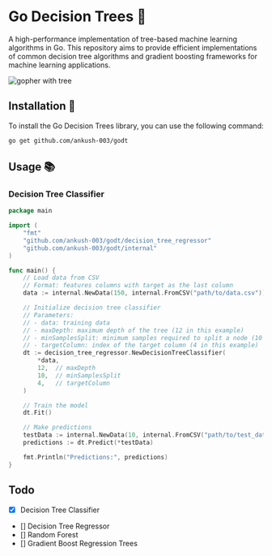 # Go Decision Trees 🌲

A high-performance implementation of tree-based machine learning algorithms in Go. This repository aims to provide efficient implementations of common decision tree algorithms and gradient boosting frameworks for machine learning applications.

![gopher with tree](https://github.com/user-attachments/assets/117bdabc-007d-4fd8-a4aa-264a310e29f9)


## Installation 🚀

To install the Go Decision Trees library, you can use the following command:

```bash
go get github.com/ankush-003/godt
```

## Usage 📚

### Decision Tree Classifier

```go
package main

import (
    "fmt"
    "github.com/ankush-003/godt/decision_tree_regressor"
    "github.com/ankush-003/godt/internal"
)

func main() {
    // Load data from CSV
    // Format: features columns with target as the last column
    data := internal.NewData(150, internal.FromCSV("path/to/data.csv"))

    // Initialize decision tree classifier
    // Parameters:
    // - data: training data
    // - maxDepth: maximum depth of the tree (12 in this example)
    // - minSamplesSplit: minimum samples required to split a node (10 in this example)
    // - targetColumn: index of the target column (4 in this example)
    dt := decision_tree_regressor.NewDecisionTreeClassifier(
        *data,
        12,  // maxDepth
        10,  // minSamplesSplit
        4,   // targetColumn
    )

    // Train the model
    dt.Fit()

    // Make predictions
    testData := internal.NewData(10, internal.FromCSV("path/to/test_data.csv"))
    predictions := dt.Predict(*testData)

    fmt.Println("Predictions:", predictions)
}
```

## Todo

- [x] Decision Tree Classifier
- [] Decision Tree Regressor
- [] Random Forest
- [] Gradient Boost Regression Trees
